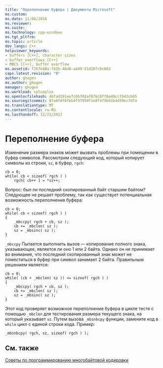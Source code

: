 ```yaml
---
title: "Переполнение буфера | Документы Microsoft"
ms.custom: 
ms.date: 11/04/2016
ms.reviewer: 
ms.suite: 
ms.technology: cpp-windows
ms.tgt_pltfrm: 
ms.topic: article
dev_langs: C++
helpviewer_keywords:
- buffers [C++], character sizes
- buffer overflows [C++]
- MBCS [C++], buffer overflow
ms.assetid: f2b7e40a-f02b-46d8-a449-51d26fc0c663
caps.latest.revision: "8"
author: ghogen
ms.author: ghogen
manager: ghogen
ms.workload: cplusplus
ms.openlocfilehash: 4bfad181ee7c6b702af87bc8ff0a49ccfb42cb65
ms.sourcegitcommit: 8fa8fdf0fbb4f57950f1e8f4f9b81b4d39ec7d7a
ms.translationtype: MT
ms.contentlocale: ru-RU
ms.lasthandoff: 12/21/2017
---
```

# <a name="buffer-overflow"></a>Переполнение буфера
Изменение размера знаков может вызвать проблемы при помещении в буфер символов. Рассмотрим следующий код, который копирует символы из строки, `sz`, в буфер, `rgch`:  
  
```  
cb = 0;  
while( cb < sizeof( rgch ) )  
    rgch[ cb++ ] = *sz++;  
```  
  
 Вопрос: был ли последний скопированный байт старшим байтом? Следующее не решает проблему, так как существует потенциальная возможность переполнения буфера:  
  
```  
cb = 0;  
while( cb < sizeof( rgch ) )  
{  
    _mbccpy( rgch + cb, sz );  
    cb += _mbclen( sz );  
    sz = _mbsinc( sz );  
}  
```  
  
 `_mbccpy` Пытается выполнить вызов — копирование полного знака, указывающее, является ли оно 1 или 2 байта. Однако он не принимает во внимание, что последний скопированный знак может не поместиться в буфер при символ занимает 2 байта. Правильным решением является:  
  
```  
cb = 0;  
while( (cb + _mbclen( sz )) <= sizeof( rgch ) )  
{  
    _mbccpy( rgch + cb, sz );  
    cb += _mbclen( sz );  
    sz = _mbsinc( sz );  
}  
```  
  
 Этот код проверяет возможное переполнение буфера в цикле тесте с помощью `_mbclen` для тестирования размера текущего знака, на который указывает `sz`. Путем вызова `_mbsnbcpy` функции, замените код в `while` цикл с единой строки кода. Пример:  
  
```  
_mbsnbcpy( rgch, sz, sizeof( rgch ) );  
```  
  
## <a name="see-also"></a>См. также  
 [Советы по программированию многобайтовой кодировки](../text/mbcs-programming-tips.md)